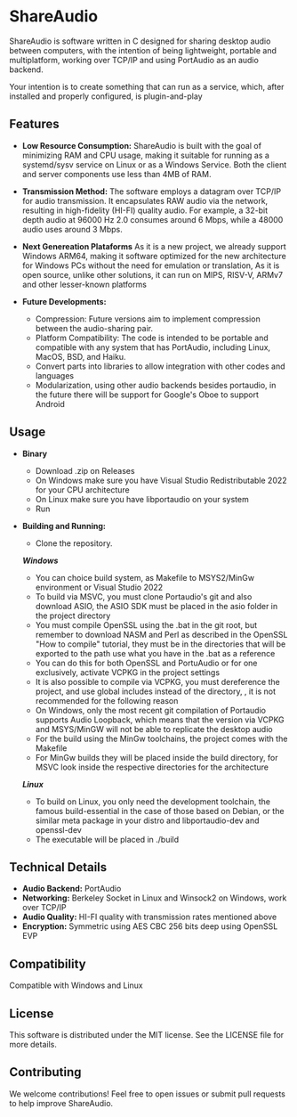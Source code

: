 # ShareAudio

ShareAudio is software written in C designed for sharing desktop audio between computers, with the intention of being lightweight, portable and multiplatform, working over TCP/IP and using PortAudio as an audio backend.

Your intention is to create something that can run as a service, which, after installed and properly configured, is plugin-and-play

## Features

- **Low Resource Consumption:** ShareAudio is built with the goal of minimizing RAM and CPU usage, making it suitable for running as a systemd/sysv service on Linux or as a Windows Service. Both the client and server components use less than 4MB of RAM.

- **Transmission Method:** The software employs a datagram over TCP/IP for audio transmission. It encapsulates RAW audio via the network, resulting in high-fidelity (HI-FI) quality audio. For example, a 32-bit depth audio at 96000 Hz 2.0 consumes around 6 Mbps, while a 48000 audio uses around 3 Mbps.

- **Next Genereation Plataforms** As it is a new project, we already support Windows ARM64, making it software optimized for the new architecture for Windows PCs without the need for emulation or translation, As it is open source, unlike other solutions, it can run on MIPS, RISV-V, ARMv7 and other lesser-known platforms

- **Future Developments:**
  - Compression: Future versions aim to implement compression between the audio-sharing pair.
  - Platform Compatibility: The code is intended to be portable and compatible with any system that has PortAudio, including Linux, MacOS, BSD, and Haiku.
  - Convert parts into libraries to allow integration with other codes and languages
  - Modularization, using other audio backends besides portaudio, in the future there will be support for Google's Oboe to support Android

## Usage

- **Binary**
  - Download .zip on Releases
  - On Windows make sure you have Visual Studio Redistributable 2022 for your CPU architecture
  - On Linux make sure you have libportaudio on your system
  - Run

- **Building and Running:**
  - Clone the repository.

  ***Windows***
  - You can choice build system, as Makefile to MSYS2/MinGw environment or Visual Studio 2022
  - To build via MSVC, you must clone Portaudio's git and also download ASIO, the ASIO SDK must be placed in the asio folder in the project directory
  - You must compile OpenSSL using the .bat in the git root, but remember to download NASM and Perl as described in the OpenSSL "How to compile" tutorial, they must be in the directories that will be exported to the path use what you have in the .bat as a reference
  - You can do this for both OpenSSL and PortuAudio or for one exclusively, activate VCPKG in the project settings
  - It is also possible to compile via VCPKG, you must dereference the project, and use global includes instead of the directory, , it is not recommended for the following reason
  - On Windows, only the most recent git compilation of Portaudio supports Audio Loopback, which means that the version via VCPKG and MSYS/MinGW will not be able to replicate the desktop audio
  - For the build using the MinGw toolchains, the project comes with the Makefile
  - For MinGw builds they will be placed inside the build directory, for MSVC look inside the respective directories for the architecture

  ***Linux***
  - To build on Linux, you only need the development toolchain, the famous build-essential in the case of those based on Debian, or the similar meta package in your distro and libportaudio-dev and openssl-dev
  - The executable will be placed in ./build

## Technical Details

- **Audio Backend:** PortAudio
- **Networking:** Berkeley Socket in Linux and Winsock2 on Windows, work over TCP/IP
- **Audio Quality:** HI-FI quality with transmission rates mentioned above
- **Encryption:** Symmetric using AES CBC 256 bits deep using OpenSSL EVP

## Compatibility

Compatible with Windows and Linux

## License

This software is distributed under the MIT license. See the LICENSE file for more details.

## Contributing

We welcome contributions! Feel free to open issues or submit pull requests to help improve ShareAudio.

